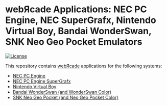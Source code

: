 # webЯcade Applications: NEC PC Engine, NEC SuperGrafx, Nintendo Virtual Boy, Bandai WonderSwan, SNK Neo Geo Pocket Emulators

[![License](https://img.shields.io/badge/License-Apache%202.0-blue.svg)](https://opensource.org/licenses/Apache-2.0)

This repository contains [webЯcade](https://www.webrcade.com) applications for the following systems:

* [NEC PC Engine](#sega-genesis-application)
* [NEC PC Engine SuperGrafx](#sega-master-system-application)
* [Nintendo Virtual Boy](#sega-sg-1000-application)
* [Bandai WonderSwan (and WonderSwan Color)](#sega-game-gear-application)
* [SNK Neo Geo Pocket (and Neo Geo Pocket Color)](#sega-game-gear-application)
